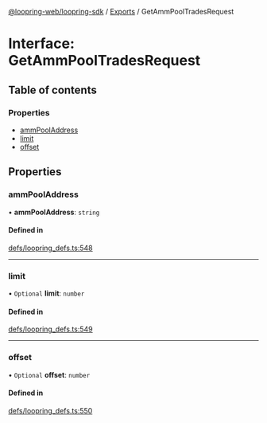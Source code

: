 [@loopring-web/loopring-sdk](../README.md) / [Exports](../modules.md) / GetAmmPoolTradesRequest

# Interface: GetAmmPoolTradesRequest

## Table of contents

### Properties

- [ammPoolAddress](GetAmmPoolTradesRequest.md#ammpooladdress)
- [limit](GetAmmPoolTradesRequest.md#limit)
- [offset](GetAmmPoolTradesRequest.md#offset)

## Properties

### ammPoolAddress

• **ammPoolAddress**: `string`

#### Defined in

[defs/loopring_defs.ts:548](https://github.com/Loopring/loopring_sdk/blob/81e0b16/src/defs/loopring_defs.ts#L548)

___

### limit

• `Optional` **limit**: `number`

#### Defined in

[defs/loopring_defs.ts:549](https://github.com/Loopring/loopring_sdk/blob/81e0b16/src/defs/loopring_defs.ts#L549)

___

### offset

• `Optional` **offset**: `number`

#### Defined in

[defs/loopring_defs.ts:550](https://github.com/Loopring/loopring_sdk/blob/81e0b16/src/defs/loopring_defs.ts#L550)
